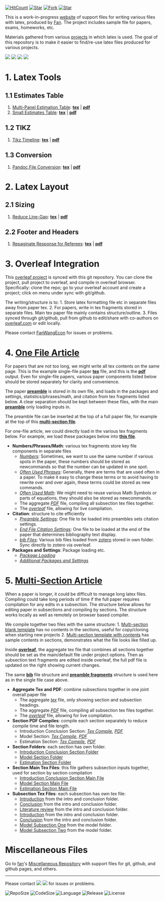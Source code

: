 [![HitCount](http://hits.dwyl.io/fanwangecon/Tex4Econ.svg)](https://github.com/FanWangEcon/Tex4Econ)  [![Star](https://img.shields.io/github/stars/fanwangecon/Tex4Econ?style=social)](https://github.com/FanWangEcon/Tex4Econ/stargazers) [![Fork](https://img.shields.io/github/forks/fanwangecon/Tex4Econ?style=social)](https://github.com/FanWangEcon/Tex4Econ/network/members) [![Star](https://img.shields.io/github/watchers/fanwangecon/Tex4Econ?style=social)](https://github.com/FanWangEcon/Tex4Econ/watchers)

This is a work-in-progress [website](https://fanwangecon.github.io/Tex4Econ/) of support files for writing various files with latex, produced by [Fan](https://fanwangecon.github.io/). The project includes sample file for papers, exams, homeworks, etc.

Materials gathered from various [projects](https://fanwangecon.github.io/research) in which latex is used. The goal of this repository is to make it easier to find/re-use latex files produced for various projects.

[![](https://img.shields.io/github/last-commit/fanwangecon/Tex4Econ)](https://github.com/FanWangEcon/Tex4Econ/commits/master) [![](https://img.shields.io/github/commit-activity/m/fanwangecon/Tex4Econ)](https://github.com/FanWangEcon/Tex4Econ/graphs/commit-activity) [![](https://img.shields.io/github/issues/fanwangecon/Tex4Econ)](https://github.com/FanWangEcon/Tex4Econ/issues) [![](https://img.shields.io/github/issues-pr/fanwangecon/Tex4Econ)](https://github.com/FanWangEcon/Tex4Econ/pulls)

# 1. Latex Tools

## 1.1 Estimates Table

1.  [Multi-Panel Estimation Table](https://github.com/FanWangEcon/Tex4Econ/blob/master/_tab/multipanel): [**tex**](https://github.com/FanWangEcon/Tex4Econ/blob/master/_tab/multipanel/tab_6col_cts_dis2inter.tex) \| [**pdf**](https://github.com/FanWangEcon/Tex4Econ/blob/master/_tab/multipanel/tab_6col_cts_dis2inter.pdf)
2.  [Small Estimates Table](https://github.com/FanWangEcon/Tex4Econ/blob/master/_tab/estimates): [**tex**](https://github.com/FanWangEcon/Tex4Econ/blob/master/_tab/estimates/estismall.tex) \| [**pdf**](https://github.com/FanWangEcon/Tex4Econ/blob/master/_tab/estimates/estismall.pdf)

## 1.2 TIKZ

1.  [Tikz Timeline](https://github.com/FanWangEcon/Tex4Econ/blob/master/_other/tikz/timeline): [**tex**](https://github.com/FanWangEcon/Tex4Econ/blob/master/_other/tikz/timeline/timeline.tex) \| [**pdf**](https://github.com/FanWangEcon/Tex4Econ/blob/master/_other/tikz/timeline/timeline.pdf)

## 1.3 Conversion

1.  [Pandoc File Conversion](https://github.com/FanWangEcon/Tex4Econ/blob/master/_other/pandoc): [**tex**](https://github.com/FanWangEcon/Tex4Econ/blob/master/_other/pandoc/fansample.tex) \| [**pdf**](https://github.com/FanWangEcon/Tex4Econ/blob/master/_other/pandoc/fansample.pdf)

# 2. Latex Layout

## 2.1 Sizing

1.  [Reduce Line-Gap](https://github.com/FanWangEcon/Tex4Econ/blob/master/_support/spacing/reduce): [**tex**](https://github.com/FanWangEcon/Tex4Econ/blob/master/_support/spacing/reduce/reduce.tex) \| [**pdf**](https://github.com/FanWangEcon/Tex4Econ/blob/master/_support/spacing/reduce/reduce.pdf)

## 2.2 Footer and Headers

1.  [Repaginate Response for Referees](https://github.com/FanWangEcon/Tex4Econ/blob/master/_support/foothead/repage): [**tex**](https://github.com/FanWangEcon/Tex4Econ/blob/master/_support/foothead/repage/repage_response_referee.tex) \| [**pdf**](https://github.com/FanWangEcon/Tex4Econ/blob/master/_support/foothead/repage/repage_response_referee.pdf)

# 3. Overleaf Integration

This [overleaf project](https://www.overleaf.com/read/xjsqdwrkfrhq) is synced with this git repository. You can clone the project, pull project to overleaf, and compile in overleaf browser. Specifically: clone the repo; go to your overleaf account and create a project; click on menu under sync with git/github.

The writing/structure is to:
1\. Store latex formatting file etc in separate files away from paper tex.
2\. For papers, write in tex fragments stored in separate files. Main tex paper file mainly contains structure/outline.
3\. Files synced through git/github, pull from github to edit/share with co-authors on [overleaf.com](https://overleaf.com) or edit locally.

Please contact [FanWangEcon](https://fanwangecon.github.io/) for issues or problems.

# 4. [One File Article](https://github.com/FanWangEcon/Tex4Econ/blob/master/singlefile_article/article_fan.tex)

For papers that are not too long, we might write all tex contents on the same page. This is the example single-file paper [**tex**](https://github.com/FanWangEcon/Tex4Econ/blob/master/singlefile_article/article_fan.tex) file, and this is the   [**pdf**](https://github.com/FanWangEcon/Tex4Econ/blob/master/singlefile_article/article_fan.pdf) output. Even for single-file papers, various paper components listed below should be stored separately for clarity and convenience.

The paper [**preamble**](https://github.com/FanWangEcon/Tex4Econ/blob/master/fragments/preamble_main.tex) is stored in its own file, and loads in the packages and settings, statistics/phrases/math, and citation from tex fragments listed below. A clear separation should be kept between these files, with the main [**preamble**](https://github.com/FanWangEcon/Tex4Econ/blob/master/fragments/preamble_main.tex) only loading inputs in.

The preamble file can be inserted at the top of a full paper file, for example at the top of this [**multi-section file**](https://github.com/FanWangEcon/Tex4Econ/blob/master/sections_combine/draft_main.tex).

For one-file article, we could directly load in the various tex fragments below. For example, we load these packages below into [**this file**](https://github.com/FanWangEcon/Tex4Econ/blob/master/singlefile_article/article_fan.tex).

-   **Numbers/Phrases/Math**: various tex fragments store key file components in separate files
    -   [_Numbers_](https://github.com/FanWangEcon/Tex4Econ/blob/master/fragments/stats/stats_one.tex): Sometimes, we want to use the same number if various spots in the paper, these numbers should be stored as newcommands so that the number can be updated in one spot.
    -   [_Often Used Phrases_](https://github.com/FanWangEcon/Tex4Econ/blob/master/fragments/shorthand/short_text.tex): Generally, there are terms that are used often in a paper. To make it easy to change these terms or to avoid having to rewrite over and over again, these terms could be stored as new commands.
    -   [_Often Used Math_](https://github.com/FanWangEcon/Tex4Econ/blob/master/fragments/shorthand/short_math.tex): We might need to reuse various Math Symbols or parts of equations, they should also be stored as newcommands.
    -   The aggregate [_PDF_](https://github.com/FanWangEcon/Tex4Econ/blob/master/sections_combine/draft_main.pdf) file, compiling all subsection tex files together.
    -   The [_overleaf_](https://www.overleaf.com/read/xjsqdwrkfrhq) file, allowing for live compilation.
-   **Citation**: structure to cite efficiently
    -   [_Preamble Settings_](https://github.com/FanWangEcon/Tex4Econ/blob/master/fragments/cite/cite_preamble.tex): One file to be loaded into preambles sets citation settings.
    -   [_End File Citation Settings_](https://github.com/FanWangEcon/Tex4Econ/blob/master/fragments/cite/cite_end.tex): One file to be loaded at the end of the paper that determines bibliography text display.
    -   [_bib Files_](https://github.com/FanWangEcon/Tex4Econ/tree/master/_bib): Various bib files loaded from [zotero](https://www.zotero.org/) stored in own folder. Sync directly to zotero via overleaf.
-   **Packages and Settings**: Package loading etc.
    -   [_Package Loading_](https://github.com/FanWangEcon/Tex4Econ/blob/master/fragments/preamble_one.tex)
    -   [_Additional Packages and Settings_](https://github.com/FanWangEcon/Tex4Econ/blob/master/fragments/preamble_two.tex)

# 5. [Multi-Section Article](https://github.com/FanWangEcon/Tex4Econ/blob/master/sections_combine/draft_main.tex)

When a paper is longer, it could be difficult to manage long latex files. Compiling could take long periods of time if the full paper requires compilation for any edits in a subsection. The structure below allows for editing paper in subsections and compiling by sections. The structure works locally as well as remotely on browser based compiler.

We compile together two files with the same structure:
1\. [Multi-section blank template](https://github.com/FanWangEcon/Tex4Econ/blob/master/sections_combine/draft_main_blank.pdf) has no contents in the sections, useful for copy/cloning when starting new projects
2\. [Multi-section template with contents](https://github.com/FanWangEcon/Tex4Econ/blob/master/sections_combine/draft_main.pdf) has sample contents in sections, demonstrates what the file looks like filled up.

Inside [**overleaf**](https://www.overleaf.com/read/xjsqdwrkfrhq), the aggregate tex file that combines all sections together should be set as the main/default file under project options. Then as subsection text fragments are edited inside overleaf, the full pdf file is updated on the right showing current changes.

The same [**bib**](https://github.com/FanWangEcon/Tex4Econ/tree/master/_bib) file structure and [**preamble fragments**](https://github.com/FanWangEcon/Tex4Econ/tree/master/fragments) structure is used here as in the single file case above.

-   **Aggregate Tex and PDF**: combine subsections together in one joint overall paper file
    -   The aggregate [_tex_](https://github.com/FanWangEcon/Tex4Econ/blob/master/sections_combine/draft_main.tex) file, only showing section and subsection headings.
    -   The aggregate [_PDF_](https://github.com/FanWangEcon/Tex4Econ/blob/master/sections_combine/draft_main.pdf) file, compiling all subsection tex files together.
    -   The [_overleaf_](https://www.overleaf.com/read/xjsqdwrkfrhq) file, allowing for live compilation.
-   **Section PDF Compiles**: compile each section separately to reduce compile time and file length.
    -   Introduction Conclusion Section: [_Tex Compile_](https://github.com/FanWangEcon/Tex4Econ/blob/master/sections_sandbox/introconclude_sandbox.tex), [_PDF_](https://github.com/FanWangEcon/Tex4Econ/blob/master/sections_sandbox/introconclude_sandbox.pdf)
    -   Model Section: [_Tex Compile_](https://github.com/FanWangEcon/Tex4Econ/blob/master/sections_sandbox/model_sandbox.tex), [_PDF_](https://github.com/FanWangEcon/Tex4Econ/blob/master/sections_sandbox/model_sandbox.pdf)
    -   Estimation Section: [_Tex Compile_](https://github.com/FanWangEcon/Tex4Econ/blob/master/sections_sandbox/estimate_sandbox.tex), [_PDF_](https://github.com/FanWangEcon/Tex4Econ/blob/master/sections_sandbox/estimate_sandbox.pdf)
-   **Section Folders**: each section has own folder.
    -   [Introduction Conclusion Section Folder](https://github.com/FanWangEcon/Tex4Econ/blob/master/sections/introconclude/)
    -   [Model Section Folder](https://github.com/FanWangEcon/Tex4Econ/blob/master/sections/model/)
    -   [Estimation Section Folder](https://github.com/FanWangEcon/Tex4Econ/blob/master/sections/esti/)
-   **Section Main Tex Files**: this file gathers subsection inputs together, used for section by section compilation
    -   [Introduction Conclusion Section Main File](https://github.com/FanWangEcon/Tex4Econ/blob/master/sections/introconclude/main.tex)
    -   [Model Section Main File](https://github.com/FanWangEcon/Tex4Econ/blob/master/sections/model/model_main.tex)
    -   [Estimation Section Main File](https://github.com/FanWangEcon/Tex4Econ/blob/master/sections/esti/esti_main.tex)
-   **Subsection Tex Files**: each subsection has own tex file:
    -   [Introduction](https://github.com/FanWangEcon/Tex4Econ/blob/master/sections/introconclude/intro.tex) from the intro and conclusion folder.
    -   [Conclusion](https://github.com/FanWangEcon/Tex4Econ/blob/master/sections/introconclude/conclude.tex) from the intro and conclusion folder.
    -   [Literature review](https://github.com/FanWangEcon/Tex4Econ/blob/master/sections/introconclude/literature.tex) from the intro and conclusion folder.
    -   [Introduction](https://github.com/FanWangEcon/Tex4Econ/blob/master/sections/introconclude/intro.tex) from the intro and conclusion folder.
    -   [Conclusion](https://github.com/FanWangEcon/Tex4Econ/blob/master/sections/introconclude/conclude.tex) from the intro and conclusion folder.
    -   [Model Subsection One](https://github.com/FanWangEcon/Tex4Econ/blob/master/sections/model/model_one.tex) from the model folder.
    -   [Model Subsection Two](https://github.com/FanWangEcon/Tex4Econ/blob/master/sections/model/model_one.tex) from the model folder.

# Miscellaneous Files

Go to [fan](http://fanwangecon.github.io/)'s [Miscellaneous Repository](http://fanwangecon.github.io/Tex4Econ/nontex/) with support files for git, github, and github pages, and others.

* * *

Please contact [![](https://img.shields.io/github/followers/fanwangecon?label=FanWangEcon&style=social)](https://github.com/FanWangEcon) [![](https://img.shields.io/twitter/follow/fanwangecon?label=%20&style=social)](https://twitter.com/fanwangecon) for issues or problems.

![RepoSize](https://img.shields.io/github/repo-size/fanwangecon/Tex4Econ)
![CodeSize](https://img.shields.io/github/languages/code-size/fanwangecon/Tex4Econ)
![Language](https://img.shields.io/github/languages/top/fanwangecon/Tex4Econ)
![Release](https://img.shields.io/github/downloads/fanwangecon/Tex4Econ/total)
![License](https://img.shields.io/github/license/fanwangecon/Tex4Econ)
